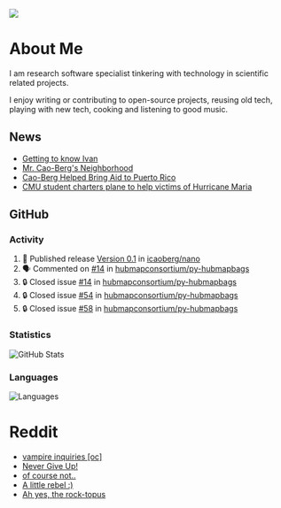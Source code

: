 ![](https://komarev.com/ghpvc/?username=icaoberg)

# About Me
I am research software specialist tinkering with technology in scientific related projects.

I enjoy writing or contributing to open-source projects, reusing old tech, playing with new tech, cooking and listening to good music.

## News
* [Getting to know Ivan](https://www.psc.edu/ivan-inside-psc-spotlight-2/)
* [Mr. Cao-Berg's Neighborhood](https://www.cmu.edu/engage/about-us/news/alumni/profile-cao-berg.html)
* [Cao-Berg Helped Bring Aid to Puerto Rico](https://www.cmu.edu/piper/news/archives/2018/february/ivan-cao-berg.html)
* [CMU student charters plane to help victims of Hurricane Maria](http://thetartan.org/2017/10/30/news/puerto-rico-aid)

## GitHub
### Activity
<!--START_SECTION:activity-->
1. 🚀 Published release [Version 0.1](https://github.com/icaoberg/nano/releases/tag/v0.1) in [icaoberg/nano](https://github.com/icaoberg/nano)
2. 🗣 Commented on [#14](https://github.com/hubmapconsortium/py-hubmapbags/issues/14#issuecomment-2518242999) in [hubmapconsortium/py-hubmapbags](https://github.com/hubmapconsortium/py-hubmapbags)
3. 🔒 Closed issue [#14](https://github.com/hubmapconsortium/py-hubmapbags/issues/14) in [hubmapconsortium/py-hubmapbags](https://github.com/hubmapconsortium/py-hubmapbags)
4. 🔒 Closed issue [#54](https://github.com/hubmapconsortium/py-hubmapbags/issues/54) in [hubmapconsortium/py-hubmapbags](https://github.com/hubmapconsortium/py-hubmapbags)
5. 🔒 Closed issue [#58](https://github.com/hubmapconsortium/py-hubmapbags/issues/58) in [hubmapconsortium/py-hubmapbags](https://github.com/hubmapconsortium/py-hubmapbags)
<!--END_SECTION:activity-->

### Statistics
![GitHub Stats](https://github-readme-stats.vercel.app/api?username=icaoberg&count_private=true&show_icons=true)

### Languages
![Languages](https://github-readme-stats.vercel.app/api/top-langs/?username=icaoberg&show_icons=true&langs_count=10&hide=HTML,C,CSS,M)

# Reddit
<!-- BLOG-POST-LIST:START -->
- [vampire inquiries [oc]](https://www.reddit.com/r/u_icaoberg/comments/1705gy9/vampire_inquiries_oc/)
- [Never Give Up!](https://www.reddit.com/r/u_icaoberg/comments/13mcab5/never_give_up/)
- [of course not..](https://www.reddit.com/r/u_icaoberg/comments/13mc9h5/of_course_not/)
- [A little rebel :&rpar;](https://www.reddit.com/r/u_icaoberg/comments/13mc6yc/a_little_rebel/)
- [Ah yes, the rock-topus](https://www.reddit.com/r/u_icaoberg/comments/13mc4xk/ah_yes_the_rocktopus/)
<!-- BLOG-POST-LIST:END -->
